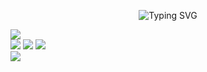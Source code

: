 <p align="center">
  <img src="https://readme-typing-svg.demolab.com?font=Fira+Code&size=30&duration=2000&pause=500&color=00A6FF&center=true&vCenter=true&width=600&lines=IM+PROPGSP;HardCore+Programmer;I+Hack+The+Future;Commit+The+Present;Delete+The+Past" alt="Typing SVG">
</p>


![](https://github-readme-stats.vercel.app/api?username=propgsp&theme=ocean_dark&hide_border=true&include_all_commits=true&count_private=true)<br/>
[![](https://visitcount.itsvg.in/api?id=propgsp&icon=0&color=0)](https://visitcount.itsvg.in)
![](https://github-contributor-stats.vercel.app/api?username=propgsp&limit=5&theme=blue_navy&combine_all_yearly_contributions=true)
![](https://nirzak-streak-stats.vercel.app/?user=propgsp&theme=ocean_dark&hide_border=true)<br/>
![](https://github-readme-stats.vercel.app/api/top-langs/?username=propgsp&theme=ocean_dark&hide_border=true&include_all_commits=true&count_private=true&layout=compact)


